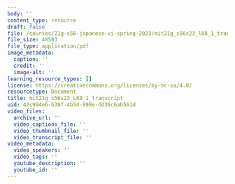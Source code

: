 ```yaml
---
body: ''
content_type: resource
draft: false
file: /courses/21g-s56-japanese-vi-spring-2023/mit21g_s56s23_l08_1_transcript.pdf
file_size: 48503
file_type: application/pdf
image_metadata:
  caption: ''
  credit: ''
  image-alt: ''
learning_resource_types: []
license: https://creativecommons.org/licenses/by-nc-sa/4.0/
resourcetype: Document
title: mit21g_s56s23_L08_1_transcript
uid: 42c994e6-b38f-4b5d-998e-dd36c6ab561d
video_files:
  archive_url: ''
  video_captions_file: ''
  video_thumbnail_file: ''
  video_transcript_file: ''
video_metadata:
  video_speakers: ''
  video_tags: ''
  youtube_description: ''
  youtube_id: ''
---
```

